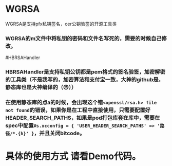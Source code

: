 # WGRSA
WGRSA是支持pfx私钥签名，cer公钥验签的开源工具类
### WGRSA的m文件中将私钥的密码和文件名写死的，需要的时候自己修改。

#HBRSAHandler
### HBRSAHandler是支持私钥公钥都是pem格式的签名验签，加密解密的工具类（不是我写的，加密算法和支付宝一致，大神的github是[](https://github.com/shafujiu/HBRSAHandlerLib)，静态库也是大神编译的（😓））
### 在使用静态库的点a的时候，会出现这个错```<openssl/rsa.h> file not found```的错误，如果你是在工程中直接使用，只需要配置好HEADER_SEARCH_PATHS，如果是pod打包库套在库中，需要在spec中配置```#s.xcconfig = { 'USER_HEADER_SEARCH_PATHS' => '路径/*.{h}' }```，并且关闭bitcode。

# 具体的使用方式 请看Demo代码。



